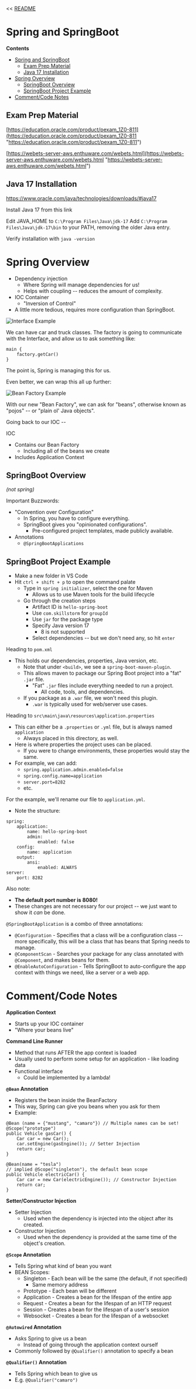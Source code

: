 << [README](./README.md)

# Spring and SpringBoot

**Contents**
- [Spring and SpringBoot](#spring-and-springboot)
	- [Exam Prep Material](#exam-prep-material)
	- [Java 17 Installation](#java-17-installation)
- [Spring Overview](#spring-overview)
	- [SpringBoot Overview](#springboot-overview)
	- [SpringBoot Project Example](#springboot-project-example)
- [Comment/Code Notes](#commentcode-notes)

## Exam Prep Material
[https://education.oracle.com/product/pexam_1Z0-811](https://education.oracle.com/product/pexam_1Z0-811 "https://education.oracle.com/product/pexam_1Z0-811")

[https://webets-server-aws.enthuware.com/webets.html](https://webets-server-aws.enthuware.com/webets.html "https://webets-server-aws.enthuware.com/webets.html") 

## Java 17 Installation

https://www.oracle.com/java/technologies/downloads/#java17

Install Java 17 from this link

Edit JAVA_HOME to `C:\Program Files\Java\jdk-17`
Add `C:\Program Files\Java\jdk-17\bin` to your PATH, removing the older Java entry.

Verify installation with `java -version`

# Spring Overview

- Dependency injection
	- Where Spring will manage dependencies for us!
	- Helps with coupling -- reduces the amount of complexity.
- IOC Container
	- "Inversion of Control"
- A little more tedious, requires more configuration than SpringBoot.

![Interface Example](Images/SBInterface.png)

We can have car and truck classes. The factory is going to communicate with the Interface, and allow us to ask something like:

```
main {
	factory.getCar()
}
```

The point is, Spring is managing this for us.

Even better, we can wrap this all up further:

![Bean Factory Example](Images/SBBeanFactory.png)

With our new "Bean Factory", we can ask for "beans", otherwise known as "pojos" -- or "plain ol' Java objects".

Going back to our IOC --

IOC
 - Contains our Bean Factory
	 - Including all of the beans we create
 - Includes Application Context

## SpringBoot Overview
*(not spring)*

Important Buzzwords:
 - "Convention over Configuration"
	 - In Spring, you have to configure everything.
	 - SpringBoot gives you "opinionated configurations".
		 - Pre-configured project templates, made publicly available.
 - Annotations
	 - `@SpringBootApplications`

## SpringBoot Project Example

- Make a new folder in VS Code
- Hit `ctrl + shift + p` to open the command palate
	- Type in `spring initializer`, select the one for Maven
		- Allows us to use Maven tools for the build lifecycle
	- Go through the creation steps
		- Artifact ID is `hello-spring-boot`
		- Use `com.skillstorm` for `groupId`
		- Use `jar` for the package type
		- Specify Java version 17
			- 8 is not supported
		- Select dependencies -- but we don't need any, so hit `enter`

Heading to `pom.xml`
 - This holds our dependencies, properties, Java version, etc.
	 - Note that under `<build>`, we see a `spring-boot-maven-plugin`. 
	 - This allows maven to package our Spring Boot project into a "fat" `.jar` file.
		 - "Fat" `.jar` files include everything needed to run a project.
			 - All code, tools, and dependencies.
	 - If you package as a `.war` file, we won't need this plugin.
		 - `.war` is typically used for web/server use cases.

Heading to `src\main\java\resources\application.properties`
 - This can either be a `.properties` or `.yml` file, but is always named `application`
	 - Always placed in this directory, as well.
 - Here is where properties the project uses can be placed.
	 - If you were to change environments, these properties would stay the same.
- For example, we can add:
	- `spring.application.admin.enabled=false`
	- `spring.config.name=application`
	- `server.port=8282`
	- etc.

For the example, we'll rename our file to `application.yml`.
 - Note the structure:
```
spring:
    application:
        name: hello-spring-boot
        admin:
            enabled: false
    config:
        name: application
    output:
        ansi:
            enabled: ALWAYS
server:
    port: 8282
```

Also note:
 - **The default port number is 8080!**
 - These changes are not necessary for our project -- we just want to show it *can* be done.

`@SpringBootApplication` is a combo of three annotations:
 - `@Configuration` - Specifies that a class will be a configuration class -- more specifically, this will be a class that has beans that Spring needs to manage.
 - `@ComponentScan` - Searches your package for any class annotated with `@Component`, and makes beans for them.
 - `@EnableAutoConfiguration` - Tells SpringBoot to auto-configure the app context with things we need, like a server or a web app.

# Comment/Code Notes

**Application Context**
 - Starts up your IOC container
 - "Where your beans live"

**Command Line Runner**
 - Method that runs AFTER the app context is loaded 
 - Usually used to perform some setup for an application - like loading data
 - Functional interface
   - Could be implemented by a lambda!

**`@Bean` Annotation**
 - Registers the bean inside the BeanFactory
 - This way, Spring can give you beans when you ask for them
 - Example:
```
@Bean (name = {"mustang", "camaro"}) // Multiple names can be set!
@Scope("prototype")
public Vehicle gasCar() {
    Car car = new Car();
    car.setEngine(gasEngine()); // Setter Injection
    return car;
}
```

```
@Bean(name = "tesla")
// implied @Scope("singleton"), the default bean scope
public Vehicle electricCar() {
    Car car = new Car(electricEngine()); // Constructor Injection
    return car;
}
```

**Setter/Constructor Injection**
 - Setter Injection
   - Used when the dependency is injected into the object after its created.
 - Constructor Injection
   - Used when the dependency is provided at the same time of the object's creation.

**`@Scope` Annotation**
  - Tells Spring what kind of bean you want
  - BEAN Scopes:
    - Singleton - Each bean will be the same (the default, if not specified)
      - Same memory address
    - Prototype - Each bean will be different
    - Application - Creates a bean for the lifespan of the entire app
    - Request - Creates a bean for the lifespan of an HTTP request
    - Session - Creates a bean for the lifespan of a user's session
    - Websocket - Creates a bean for the lifespan of a websocket

**`@Autowired` Annotation**
 - Asks Spring to give us a bean
   - Instead of going through the application context ourself
 - Commonly followed by `@Qualifier()` annotation to specify a bean

**`@Qualifier()` Annotation**
 - Tells Spring which bean to give us
 - E.g. `@Qualifier("camaro")`